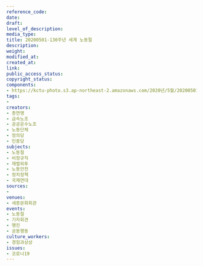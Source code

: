 ```yaml
---
reference_code: 
date: 
draft: 
level_of_description: 
media_type: 
title: 20200501-130주년 세계 노동절
description: 
weight: 
modified_at: 
created_at: 
link: 
public_access_status: 
copyright_status: 
components:
- https://kctu-photo.s3.ap-northeast-2.amazonaws.com/2020년/5월/20200501-130주년+세계+노동절/_CTU7299.jpg
tags:
- 
creators:
- 총연맹
- 금속노조
- 공공운수노조
- 노동단체
- 정의당
- 민중당
subjects:
- 노동절
- 비정규직
- 재벌외투
- 노동안전
- 정치정책
- 국제연대
sources:
- 
venues:
- 세종문화회관
events:
- 노동절
- 기자회견
- 행진
- 공동행동
culture_workers:
- 경험과상상
issues:
- 코로나19
---
```

